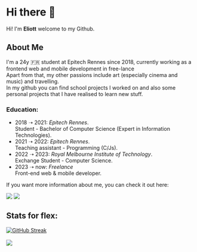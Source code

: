 # Hi there 👋

Hi! I'm **Eliott** welcome to my Github.   
 
## About Me
I'm a 24y 🇫🇷 student at Epitech Rennes since 2018, currently working as a frontend web and mobile development in free-lance  
Apart from that, my other passions include art (especially cinema and music) and travelling.  
In my github you can find school projects I worked on and also some personal projects that I have realised to learn new stuff.  

### Education:
- 2018 ➝ 2021: *Epitech Rennes*.  
    Student - Bachelor of Computer Science (Expert in Information Technologies).
- 2021 ➝ 2022: *Epitech Rennes*.  
    Teaching assistant - Programming (C/Js).  
- 2022 ➝ 2023: *Royal Melbourne Institute of Technology*.  
    Exchange Student - Computer Science.   
- 2023 ➝ now: *Freelance*  
    Front-end web & mobile developer.

  
  
If you want more information about me, you can check it out here: <p> </p><a href="https://www.linkedin.com/in/eliott-palueau/"><img src="https://img.shields.io/badge/LinkedIn-0077B5?style=for-the-badge&logo=linkedin&logoColor=white" /></a> <a href="https://eliottpal.com/"><img src="https://img.shields.io/badge/-eliottpal.com-important?style=for-the-badge" /></a>

## Stats for flex:  

[![GitHub Streak](https://github-readme-streak-stats.herokuapp.com?user=EliottPal&theme=dracula)](https://git.io/streak-stats)  
<br/>
![](https://github-readme-stats.vercel.app/api/top-langs/?username=EliottPal&theme=dracula&hide=c%23,asp,shaderlab)  

<!--
**EliottPal/eliottpal** is a ✨ _special_ ✨ repository because its `README.md` (this file) appears on your GitHub profile.

Here are some ideas to get you started:

- 🔭 I’m currently working on ...
- 🌱 I’m currently learning ...
- 👯 I’m looking to collaborate on ...
- 🤔 I’m looking for help with ...
- 💬 Ask me about ...
- 📫 How to reach me: ...
- 😄 Pronouns: ...
- ⚡ Fun fact: ...
-->
